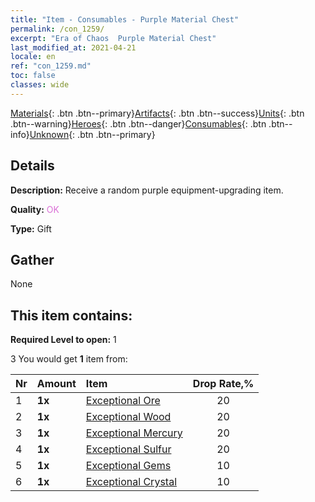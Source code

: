 ```yaml
---
title: "Item - Consumables - Purple Material Chest"
permalink: /con_1259/
excerpt: "Era of Chaos  Purple Material Chest"
last_modified_at: 2021-04-21
locale: en
ref: "con_1259.md"
toc: false
classes: wide
---
```

 [Materials](/Items/){: .btn .btn--primary}[Artifacts](/Items/Artifacts/){: .btn .btn--success}[Units](/Items/Units/){: .btn .btn--warning}[Heroes](/Items/Heroes/){: .btn .btn--danger}[Consumables](/Items/Consumables/){: .btn .btn--info}[Unknown](/Items/Unknown/){: .btn .btn--primary}

## Details
 **Description:** Receive a random purple equipment-upgrading item.

 **Quality:** <span style="color: #DA70D6">OK</span>

 **Type:** Gift

## Gather

  None

## This item contains:

 **Required Level to open:** 1

 3 You would get **1** item  from:

  | Nr | Amount |     Item    | Drop Rate,% |
  |:---|:-------|:------------|:---------:|
  | 1 |  **1x** | [Exceptional Ore](/Items/mat_33/) | 20 | 
  | 2 |  **1x** | [Exceptional Wood](/Items/mat_34/) | 20 | 
  | 3 |  **1x** | [Exceptional Mercury](/Items/mat_35/) | 20 | 
  | 4 |  **1x** | [Exceptional Sulfur](/Items/mat_36/) | 20 | 
  | 5 |  **1x** | [Exceptional Gems](/Items/mat_37/) | 10 | 
  | 6 |  **1x** | [Exceptional Crystal](/Items/mat_38/) | 10 | 
